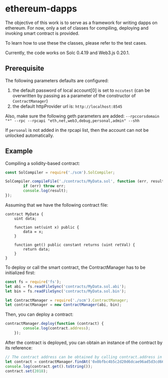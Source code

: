 # ethereum-dapps
The objective of this work is to serve as a framework for writing dapps on ethereum.
For now, only a set of classes for compiling, deploying and invoking smart contract is provided.


To learn how to use these the classes, please refer to the test cases.

Currently, the code works on Solc 0.4.19 and Web3.js 0.20.1.

## Prerequisite

The following parameters defaults are configured:
1. the default password of local account[0] is set to `nccutest` (can be overwritten by passing as a parameter of the constructor of `ContractManager`)
2. the default httpProvider url is: `http://localhost:8545`

Also, make sure the following geth parameters are added:
`--rpccorsdomain "*" --rpc --rpcapi "eth,net,web3,debug,personal,admin" --shh`

If `personal` is not added in the rpcapi list, then the account can not be unlocked automatically.

## Example

Compiling a solidity-based contract:
```js
const SolCompiler = require('./scm').SolCompiler;

SolCompiler.compileFile('./contracts/MyData.sol', function (err, result) {
        if (err) throw err;
        console.log(result);
});
```

Assuming that we have the following contract file:
```solidity
contract MyData {
    uint data;

    function set(uint x) public {
        data = x;
    }

    function get() public constant returns (uint retVal) {
        return data;
    }
}
```

To deploy or call the smart contract, the ContractManager has to be initialized first:
```js
const fs = require('fs');
let abi = fs.readFileSync('contracts/MyData.sol.abi');
let bin = fs.readFileSync('contracts/MyData.sol.bin');

let ContractManager = require('./scm').ContractManager;
let contractManager = new ContractManager(abi, bin);
```

Then, you can deploy a contract:
```js
contractManager.deploy(function (contract) {
        console.log(contract.address);
    });
```

After the contract is deployed, you can obtain an instance of the contract by its reference:
```js
// The contract address can be obtained by calling contract.address in the previous step
let contract = contractManager.findAt('0x0bfbc4b5c2d20d6dcae96ad5d3cd661397c0b85b');
console.log(contract.get().toString());
contract.set(2018);
```
